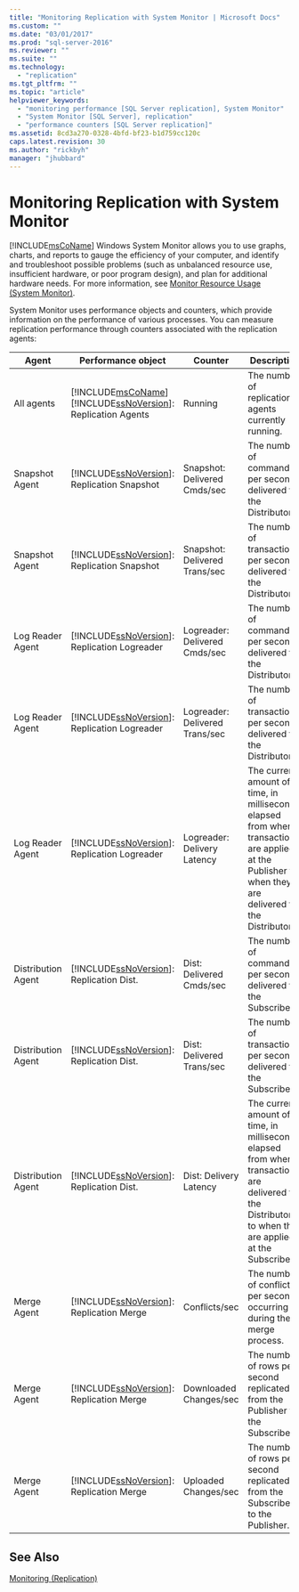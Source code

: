 ```yaml
---
title: "Monitoring Replication with System Monitor | Microsoft Docs"
ms.custom: ""
ms.date: "03/01/2017"
ms.prod: "sql-server-2016"
ms.reviewer: ""
ms.suite: ""
ms.technology: 
  - "replication"
ms.tgt_pltfrm: ""
ms.topic: "article"
helpviewer_keywords: 
  - "monitoring performance [SQL Server replication], System Monitor"
  - "System Monitor [SQL Server], replication"
  - "performance counters [SQL Server replication]"
ms.assetid: 8cd3a270-0328-4bfd-bf23-b1d759cc120c
caps.latest.revision: 30
ms.author: "rickbyh"
manager: "jhubbard"
---
```

# Monitoring Replication with System Monitor
  [!INCLUDE[msCoName](../../../advanced-analytics/r-services/tutorials/includes/msconame-md.md)] Windows System Monitor allows you to use graphs, charts, and reports to gauge the efficiency of your computer, and identify and troubleshoot possible problems (such as unbalanced resource use, insufficient hardware, or poor program design), and plan for additional hardware needs. For more information, see [Monitor Resource Usage &#40;System Monitor&#41;](../../../relational-databases/monitor/performance-monitor/monitor-resource-usage-system-monitor.md).  
  
 System Monitor uses performance objects and counters, which provide information on the performance of various processes. You can measure replication performance through counters associated with the replication agents:  
  
|Agent|Performance object|Counter|Description|  
|-----------|------------------------|-------------|-----------------|  
|All agents|[!INCLUDE[msCoName](../../../advanced-analytics/r-services/tutorials/includes/msconame-md.md)] [!INCLUDE[ssNoVersion](../../../advanced-analytics/r-services/includes/ssnoversion-md.md)]: Replication Agents|Running|The number of replication agents currently running.|  
|Snapshot Agent|[!INCLUDE[ssNoVersion](../../../advanced-analytics/r-services/includes/ssnoversion-md.md)]: Replication Snapshot|Snapshot: Delivered Cmds/sec|The number of commands per second delivered to the Distributor.|  
|Snapshot Agent|[!INCLUDE[ssNoVersion](../../../advanced-analytics/r-services/includes/ssnoversion-md.md)]: Replication Snapshot|Snapshot: Delivered Trans/sec|The number of transactions per second delivered to the Distributor.|  
|Log Reader Agent|[!INCLUDE[ssNoVersion](../../../advanced-analytics/r-services/includes/ssnoversion-md.md)]: Replication Logreader|Logreader: Delivered Cmds/sec|The number of commands per second delivered to the Distributor.|  
|Log Reader Agent|[!INCLUDE[ssNoVersion](../../../advanced-analytics/r-services/includes/ssnoversion-md.md)]: Replication Logreader|Logreader: Delivered Trans/sec|The number of transactions per second delivered to the Distributor.|  
|Log Reader Agent|[!INCLUDE[ssNoVersion](../../../advanced-analytics/r-services/includes/ssnoversion-md.md)]: Replication Logreader|Logreader: Delivery Latency|The current amount of time, in milliseconds, elapsed from when transactions are applied at the Publisher to when they are delivered to the Distributor.|  
|Distribution Agent|[!INCLUDE[ssNoVersion](../../../advanced-analytics/r-services/includes/ssnoversion-md.md)]: Replication Dist.|Dist: Delivered Cmds/sec|The number of commands per second delivered to the Subscriber.|  
|Distribution Agent|[!INCLUDE[ssNoVersion](../../../advanced-analytics/r-services/includes/ssnoversion-md.md)]: Replication Dist.|Dist: Delivered Trans/sec|The number of transactions per second delivered to the Subscriber.|  
|Distribution Agent|[!INCLUDE[ssNoVersion](../../../advanced-analytics/r-services/includes/ssnoversion-md.md)]: Replication Dist.|Dist: Delivery Latency|The current amount of time, in milliseconds, elapsed from when transactions are delivered to the Distributor to when they are applied at the Subscriber.|  
|Merge Agent|[!INCLUDE[ssNoVersion](../../../advanced-analytics/r-services/includes/ssnoversion-md.md)]: Replication Merge|Conflicts/sec|The number of conflicts per second occurring during the merge process.|  
|Merge Agent|[!INCLUDE[ssNoVersion](../../../advanced-analytics/r-services/includes/ssnoversion-md.md)]: Replication Merge|Downloaded Changes/sec|The number of rows per second replicated from the Publisher to the Subscriber.|  
|Merge Agent|[!INCLUDE[ssNoVersion](../../../advanced-analytics/r-services/includes/ssnoversion-md.md)]: Replication Merge|Uploaded Changes/sec|The number of rows per second replicated from the Subscriber to the Publisher.|  
  
## See Also  
 [Monitoring &#40;Replication&#41;](../../../relational-databases/replication/monitor/monitoring-replication.md)  
  
  